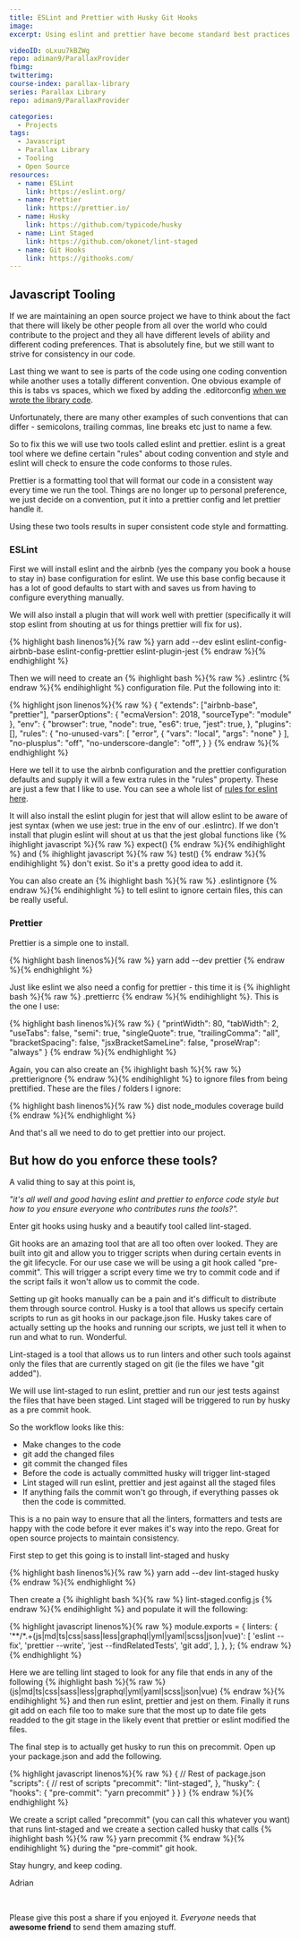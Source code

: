 ```yaml
---
title: ESLint and Prettier with Husky Git Hooks
image:
excerpt: Using eslint and prettier have become standard best practices for javascript projects to maintain consitency in the code base. Enforcing eslint and prettier using husky git hooks is a great way to ensure that quality with minimal developer effort.

videoID: oLxuu7kBZWg
repo: adiman9/ParallaxProvider
fbimg:
twitterimg:
course-index: parallax-library
series: Parallax Library
repo: adiman9/ParallaxProvider

categories:
  - Projects
tags:
  - Javascript
  - Parallax Library
  - Tooling
  - Open Source
resources:
  - name: ESLint
    link: https://eslint.org/
  - name: Prettier
    link: https://prettier.io/
  - name: Husky
    link: https://github.com/typicode/husky
  - name: Lint Staged
    link: https://github.com/okonet/lint-staged
  - name: Git Hooks
    link: https://githooks.com/
---
```

## Javascript Tooling

If we are maintaining an open source project we have to think about the fact that there will likely be other people from all over the world who could contribute to the project and they all have different levels of ability and different coding preferences. That is absolutely fine, but we still want to strive for consistency in our code.

Last thing we want to see is parts of the code using one coding convention while another uses a totally different convention. One obvious example of this is tabs vs spaces, which we fixed by adding the .editorconfig [when we wrote the library code]({{site.baseurl}}/projects/parallax-library).

Unfortunately, there are many other examples of such conventions that can differ - semicolons, trailing commas, line breaks etc just to name a few.

So to fix this we will use two tools called eslint and prettier. eslint is a great tool where we define certain "rules" about coding convention and style and eslint will check to ensure the code conforms to those rules.

Prettier is a formatting tool that will format our code in a consistent way every time we run the tool. Things are no longer up to personal preference, we just decide on a convention, put it into a prettier config and let prettier handle it.

Using these two tools results in super consistent code style and formatting.

### ESLint

First we will install eslint and the airbnb (yes the company you book a house to stay in) base configuration for eslint. We use this base config because it has a lot of good defaults to start with and saves us from having to configure everything manually.

We will also install a plugin that will work well with prettier (specifically it will stop eslint from shouting at us for things prettier will fix for us). 

{% highlight bash linenos%}{% raw %}
yarn add --dev eslint eslint-config-airbnb-base eslint-config-prettier eslint-plugin-jest
{% endraw %}{% endhighlight %}

Then we will need to create an 
{% ihighlight bash %}{% raw %}
.eslintrc
{% endraw %}{% endihighlight %} configuration file. Put the following into it:

{% highlight json linenos%}{% raw %}
{
 "extends": ["airbnb-base", "prettier"],
  "parserOptions": {
    "ecmaVersion": 2018,
    "sourceType": "module"
  },
  "env": {
    "browser": true,
    "node": true,
    "es6": true,
    "jest": true,
  },
  "plugins": [],
  "rules": {
    "no-unused-vars": [
      "error",
      {
        "vars": "local",
        "args": "none"
      }
    ],
    "no-plusplus": "off",
    "no-underscore-dangle": "off",
  }
}
{% endraw %}{% endhighlight %}

Here we tell it to use the airbnb configuration and the prettier configuration defaults and supply it will a few extra rules in the "rules" property. These are just a few that I like to use. You can see a whole list of [rules for eslint here](https://eslint.org/docs/rules/).

It will also install the eslint plugin for jest that will allow eslint to be aware of jest syntax (when we use jest: true in the env of our .eslintrc). If we don't install that plugin eslint will shout at us that the jest global functions like 
{% ihighlight javascript %}{% raw %}
expect()
{% endraw %}{% endihighlight %} and 
{% ihighlight javascript %}{% raw %}
test()
{% endraw %}{% endihighlight %} don't exist. So it's a pretty good idea to add it.

You can also create an 
{% ihighlight bash %}{% raw %}
.eslintignore
{% endraw %}{% endihighlight %} to tell eslint to ignore certain files, this can be really useful.

### Prettier

Prettier is a simple one to install. 

{% highlight bash linenos%}{% raw %}
yarn add --dev prettier
{% endraw %}{% endhighlight %}

Just like eslint we also need a config for prettier - this time it is 
{% ihighlight bash %}{% raw %}
.prettierrc
{% endraw %}{% endihighlight %}. This is the one I use:

{% highlight bash linenos%}{% raw %}
{
  "printWidth": 80,
  "tabWidth": 2,
  "useTabs": false,
  "semi": true,
  "singleQuote": true,
  "trailingComma": "all",
  "bracketSpacing": false,
  "jsxBracketSameLine": false,
  "proseWrap": "always"
}
{% endraw %}{% endhighlight %}

Again, you can also create an
{% ihighlight bash %}{% raw %}
.prettierignore
{% endraw %}{% endihighlight %} to ignore files from being prettified. These are the files / folders I ignore:

{% highlight bash linenos%}{% raw %}
dist
node_modules
coverage
build
{% endraw %}{% endhighlight %}

And that's all we need to do to get prettier into our project.

## But how do you enforce these tools?
A valid thing to say at this point is, 

*"it's all well and good having eslint and prettier to enforce code style but how to you ensure everyone who contributes runs the tools?".*

Enter git hooks using husky and a beautify tool called lint-staged.

Git hooks are an amazing tool that are all too often over looked. They are built into git and allow you to trigger scripts when during certain events in the git lifecycle. For our use case we will be using a git hook called "pre-commit". This will trigger a script every time we try to commit code and if the script fails it won't allow us to commit the code.

Setting up git hooks manually can be a pain and it's difficult to distribute them through source control. Husky is a tool that allows us specify certain scripts to run as git hooks in our package.json file. Husky takes care of actually setting up the hooks and running our scripts, we just tell it when to run and what to run. Wonderful.

Lint-staged is a tool that allows us to run linters and other such tools against only the files that are currently staged on git (ie the files we have "git added").

We will use lint-staged to run eslint, prettier and run our jest tests against the files that have been staged. Lint staged will be triggered to run by husky as a pre commit hook.

So the workflow looks like this:
* Make changes to the code
* git add the changed files
* git commit the changed files
* Before the code is actually committed husky will trigger lint-staged
* Lint staged will run eslint, prettier and jest against all the staged files
* If anything fails the commit won't go through, if everything passes ok then the code is committed.

This is a no pain way to ensure that all the linters, formatters and tests are happy with the code before it ever makes it's way into the repo. Great for open source projects to maintain consistency. 

First step to get this going is to install lint-staged and husky

{% highlight bash linenos%}{% raw %}
yarn add --dev lint-staged husky
{% endraw %}{% endhighlight %}

Then create a 
{% ihighlight bash %}{% raw %}
lint-staged.config.js
{% endraw %}{% endihighlight %} and populate it will the following:

{% highlight javascript linenos%}{% raw %}
module.exports = {
  linters: {
    '**/*.+(js|md|ts|css|sass|less|graphql|yml|yaml|scss|json|vue)': [
      'eslint --fix',
      'prettier --write',
      'jest --findRelatedTests',
      'git add',
    ],
  },
};
{% endraw %}{% endhighlight %}

Here we are telling lint staged to look for any file that ends in any of the following
{% ihighlight bash %}{% raw %}
(js|md|ts|css|sass|less|graphql|yml|yaml|scss|json|vue)
{% endraw %}{% endihighlight %} and then run eslint, prettier and jest on them. Finally it runs git add on each file too to make sure that the most up to date file gets readded to the git stage in the likely event that prettier or eslint modified the files.

The final step is to actually get husky to run this on precommit. Open up your package.json and add the following.

{% highlight javascript linenos%}{% raw %}
{
  // Rest of package.json
  "scripts": {
    // rest of scripts
    "precommit": "lint-staged",
  },
  "husky": {
    "hooks": {
      "pre-commit": "yarn precommit"
    }
  }
}
{% endraw %}{% endhighlight %}

We create a script called "precommit" (you can call this whatever you want) that runs lint-staged and we create a section called husky that calls 
{% ihighlight bash %}{% raw %}
yarn precommit
{% endraw %}{% endihighlight %} during the "pre-commit" git hook.

Stay hungry, and keep coding.

Adrian

&nbsp;

Please give this post a share if you enjoyed it. _Everyone_ needs that **awesome friend** to send them amazing stuff.

